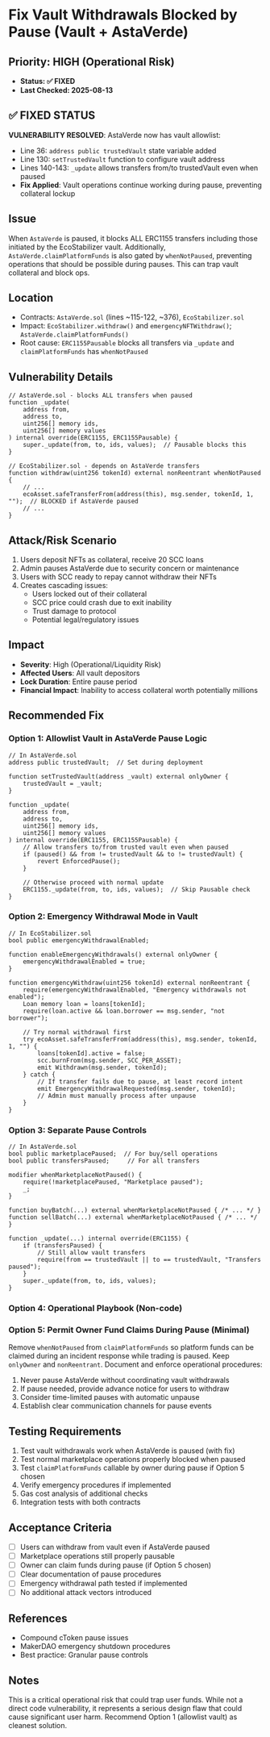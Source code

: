 # Fix Vault Withdrawals Blocked by Pause (Vault + AstaVerde)

## Priority: HIGH (Operational Risk)
- **Status: ✅ FIXED**
- **Last Checked: 2025-08-13**

## ✅ FIXED STATUS

**VULNERABILITY RESOLVED**: AstaVerde now has vault allowlist:
- Line 36: `address public trustedVault` state variable added
- Line 130: `setTrustedVault` function to configure vault address
- Lines 140-143: `_update` allows transfers from/to trustedVault even when paused
- **Fix Applied**: Vault operations continue working during pause, preventing collateral lockup

## Issue

When `AstaVerde` is paused, it blocks ALL ERC1155 transfers including those initiated by the EcoStabilizer vault. Additionally, `AstaVerde.claimPlatformFunds` is also gated by `whenNotPaused`, preventing operations that should be possible during pauses. This can trap vault collateral and block ops.

## Location

- Contracts: `AstaVerde.sol` (lines ~115-122, ~376), `EcoStabilizer.sol`
- Impact: `EcoStabilizer.withdraw()` and `emergencyNFTWithdraw()`; `AstaVerde.claimPlatformFunds()`
- Root cause: `ERC1155Pausable` blocks all transfers via `_update` and `claimPlatformFunds` has `whenNotPaused`

## Vulnerability Details

```solidity
// AstaVerde.sol - blocks ALL transfers when paused
function _update(
    address from,
    address to,
    uint256[] memory ids,
    uint256[] memory values
) internal override(ERC1155, ERC1155Pausable) {
    super._update(from, to, ids, values);  // Pausable blocks this
}

// EcoStabilizer.sol - depends on AstaVerde transfers
function withdraw(uint256 tokenId) external nonReentrant whenNotPaused {
    // ...
    ecoAsset.safeTransferFrom(address(this), msg.sender, tokenId, 1, "");  // BLOCKED if AstaVerde paused
    // ...
}
```

## Attack/Risk Scenario

1. Users deposit NFTs as collateral, receive 20 SCC loans
2. Admin pauses AstaVerde due to security concern or maintenance
3. Users with SCC ready to repay cannot withdraw their NFTs
4. Creates cascading issues:
    - Users locked out of their collateral
    - SCC price could crash due to exit inability
    - Trust damage to protocol
    - Potential legal/regulatory issues

## Impact

- **Severity**: High (Operational/Liquidity Risk)
- **Affected Users**: All vault depositors
- **Lock Duration**: Entire pause period
- **Financial Impact**: Inability to access collateral worth potentially millions

## Recommended Fix

### Option 1: Allowlist Vault in AstaVerde Pause Logic

```solidity
// In AstaVerde.sol
address public trustedVault;  // Set during deployment

function setTrustedVault(address _vault) external onlyOwner {
    trustedVault = _vault;
}

function _update(
    address from,
    address to,
    uint256[] memory ids,
    uint256[] memory values
) internal override(ERC1155, ERC1155Pausable) {
    // Allow transfers to/from trusted vault even when paused
    if (paused() && from != trustedVault && to != trustedVault) {
        revert EnforcedPause();
    }

    // Otherwise proceed with normal update
    ERC1155._update(from, to, ids, values);  // Skip Pausable check
}
```

### Option 2: Emergency Withdrawal Mode in Vault

```solidity
// In EcoStabilizer.sol
bool public emergencyWithdrawalEnabled;

function enableEmergencyWithdrawals() external onlyOwner {
    emergencyWithdrawalEnabled = true;
}

function emergencyWithdraw(uint256 tokenId) external nonReentrant {
    require(emergencyWithdrawalEnabled, "Emergency withdrawals not enabled");
    Loan memory loan = loans[tokenId];
    require(loan.active && loan.borrower == msg.sender, "not borrower");

    // Try normal withdrawal first
    try ecoAsset.safeTransferFrom(address(this), msg.sender, tokenId, 1, "") {
        loans[tokenId].active = false;
        scc.burnFrom(msg.sender, SCC_PER_ASSET);
        emit Withdrawn(msg.sender, tokenId);
    } catch {
        // If transfer fails due to pause, at least record intent
        emit EmergencyWithdrawalRequested(msg.sender, tokenId);
        // Admin must manually process after unpause
    }
}
```

### Option 3: Separate Pause Controls

```solidity
// In AstaVerde.sol
bool public marketplacePaused;  // For buy/sell operations
bool public transfersPaused;     // For all transfers

modifier whenMarketplaceNotPaused() {
    require(!marketplacePaused, "Marketplace paused");
    _;
}

function buyBatch(...) external whenMarketplaceNotPaused { /* ... */ }
function sellBatch(...) external whenMarketplaceNotPaused { /* ... */ }

function _update(...) internal override(ERC1155) {
    if (transfersPaused) {
        // Still allow vault transfers
        require(from == trustedVault || to == trustedVault, "Transfers paused");
    }
    super._update(from, to, ids, values);
}
```

### Option 4: Operational Playbook (Non-code)

### Option 5: Permit Owner Fund Claims During Pause (Minimal)

Remove `whenNotPaused` from `claimPlatformFunds` so platform funds can be claimed during an incident response while trading is paused. Keep `onlyOwner` and `nonReentrant`.
Document and enforce operational procedures:

1. Never pause AstaVerde without coordinating vault withdrawals
2. If pause needed, provide advance notice for users to withdraw
3. Consider time-limited pauses with automatic unpause
4. Establish clear communication channels for pause events

## Testing Requirements

1. Test vault withdrawals work when AstaVerde is paused (with fix)
2. Test normal marketplace operations properly blocked when paused
3. Test `claimPlatformFunds` callable by owner during pause if Option 5 chosen
4. Verify emergency procedures if implemented
5. Gas cost analysis of additional checks
6. Integration tests with both contracts

## Acceptance Criteria

- [ ] Users can withdraw from vault even if AstaVerde paused
- [ ] Marketplace operations still properly pausable
- [ ] Owner can claim funds during pause (if Option 5 chosen)
- [ ] Clear documentation of pause procedures
- [ ] Emergency withdrawal path tested if implemented
- [ ] No additional attack vectors introduced

## References

- Compound cToken pause issues
- MakerDAO emergency shutdown procedures
- Best practice: Granular pause controls

## Notes

This is a critical operational risk that could trap user funds. While not a direct code vulnerability, it represents a serious design flaw that could cause significant user harm. Recommend Option 1 (allowlist vault) as cleanest solution.
